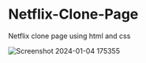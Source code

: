 # Netflix-Clone-Page
 Netflix clone page using html and css
 
![Screenshot 2024-01-04 175355](https://github.com/TenE18/Netflix-Clone-Page/assets/136729116/ee76d954-d842-4e6f-9dfa-d75009ebb15e)
